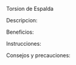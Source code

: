 Torsion de Espalda 

Descripcion: 



Beneficios:



Instrucciones:




Consejos y precauciones:




